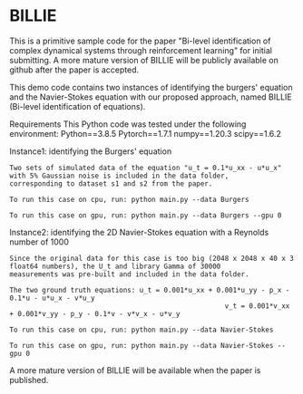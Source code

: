 # BILLIE
This is a primitive sample code for the paper "Bi-level identification of complex dynamical systems through reinforcement 
learning" for initial submitting.
A more mature version of BILLIE will be publicly available on github after the paper is accepted.

This demo code contains two instances of identifying the burgers' equation and the Navier-Stokes equation with our proposed 
approach, named BILLIE (Bi-level identification of equations). 

Requirements
This Python code was tested under the following environment:
Python==3.8.5
Pytorch==1.7.1
numpy==1.20.3
scipy==1.6.2

Instance1: identifying the Burgers' equation

    Two sets of simulated data of the equation "u_t = 0.1*u_xx - u*u_x" with 5% Gaussian noise is included in the data folder, 
    corresponding to dataset s1 and s2 from the paper.
    
    To run this case on cpu, run: python main.py --data Burgers
    
    To run this case on gpu, run: python main.py --data Burgers --gpu 0

Instance2: identifying the 2D Navier-Stokes equation with a Reynolds number of 1000

    Since the original data for this case is too big (2048 x 2048 x 40 x 3 float64 numbers), the U_t and library Gamma of 30000 
    measurements was pre-built and included in the data folder.
    
    The two ground truth equations: u_t = 0.001*u_xx + 0.001*u_yy - p_x - 0.1*u - u*u_x - v*u_y
                                                         v_t = 0.001*v_xx + 0.001*v_yy - p_y - 0.1*v - v*v_x - u*v_y
                                                         
    To run this case on cpu, run: python main.py --data Navier-Stokes
    
    To run this case on gpu, run: python main.py --data Navier-Stokes --gpu 0

A more mature version of BILLIE will be available when the paper is published.
